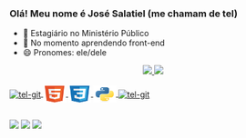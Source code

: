 ### Olá! Meu nome é José Salatiel (me chamam de tel)

- 🔭 Estagiário no Ministério Público
- 🌱 No momento aprendendo front-end
- 😄 Pronomes: ele/dele

<div align="center">
  <a href="https://github.com/telsalatiel">
  <img height="180em" src="https://github-readme-stats.vercel.app/api?username=telsalatiel&show_icons=true&theme=tokyonight&include_all_commits=true&count_private=true"/>
  <img height="180em" src="https://github-readme-stats.vercel.app/api/top-langs/?username=telsalatiel&layout=compact&langs_count=7&theme=tokyonight"/>
</div>
<div style="display: inline_block"><br>
  <img align="center" alt="tel-git" height="30" width="40" src="https://cdn.jsdelivr.net/gh/devicons/devicon/icons/c/c-original.svg">
  <img align="center" alt="tel-HTML" height="30" width="40" src="https://raw.githubusercontent.com/devicons/devicon/master/icons/html5/html5-original.svg">
  <img align="center" alt="tel-CSS" height="30" width="40" src="https://raw.githubusercontent.com/devicons/devicon/master/icons/css3/css3-original.svg">
  <img align="center" alt="tel-Python" height="30" width="40" src="https://raw.githubusercontent.com/devicons/devicon/master/icons/python/python-original.svg">
  <img align="center" alt="tel-git" height="30" width="40" src="https://cdn.jsdelivr.net/gh/devicons/devicon/icons/git/git-plain.svg">
<div/>
  
   ##
   
<div>   
  <a href=https://www.linkedin.com/in/jose-vieira97/" target="_blank"><img src="https://img.shields.io/badge/-LinkedIn-%230077B5?style=for-the-badge&logo=linkedin&logoColor=white" target="_blank"></a> 
  <a href="https://www.instagram.com/telsalatiel" target="_blank"><img src="https://img.shields.io/badge/-Instagram-%23E4405F?style=for-the-badge&logo=instagram&logoColor=white" target="_blank"></a>
 <a href="#" target="_blank"><img src="https://img.shields.io/badge/Discord-7289DA?style=for-the-badge&logo=discord&logoColor=white" target="_blank"></a> 
</div>
  
